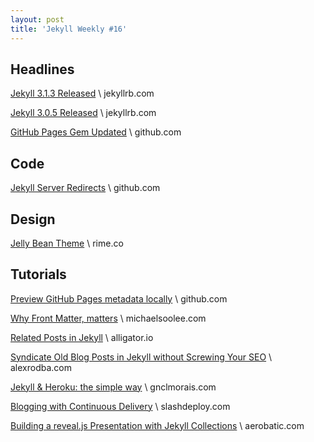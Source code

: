 ```yaml
---
layout: post
title: 'Jekyll Weekly #16'
---
```

## Headlines

[Jekyll 3.1.3 Released](https://jekyllrb.com/news/2016/04/19/jekyll-3-1-3-released/) \\
jekyllrb.com

[Jekyll 3.0.5 Released](https://jekyllrb.com/news/2016/04/26/jekyll-3-0-5-released/) \\
jekyllrb.com

[GitHub Pages Gem Updated](https://github.com/github/pages-gem/releases/tag/v76/) \\
github.com

## Code

[Jekyll Server Redirects](https://github.com/borfast/jekyll-server-redirects/) \\
github.com

## Design

[Jelly Bean Theme](http://www.rime.co/jelly-bean/) \\
rime.co

## Tutorials

[Preview GitHub Pages metadata locally](https://github.com/blog/2154-preview-github-pages-metadata-locally) \\
github.com

[Why Front Matter, matters](https://michaelsoolee.com/jekyll-front-matter/) \\
michaelsoolee.com

[Related Posts in Jekyll](https://alligator.io/jekyll/related-posts-in-jekyll/) \\
alligator.io

[Syndicate Old Blog Posts in Jekyll without Screwing Your SEO](http://www.alexrodba.com/2016/04/19/Syndicate-Old-Blog-Posts-in-Jekyll-Without-Screwing-Your-SEO.html) \\
alexrodba.com

[Jekyll & Heroku: the simple way](http://gnclmorais.com/blog/jekyll-heroku-the-simple-way/) \\
gnclmorais.com

[Blogging with Continuous Delivery](http://blog.slashdeploy.com/2016/04/25/blogging-with-continuous-delivery/) \\
slashdeploy.com

[Building a reveal.js Presentation with Jekyll Collections](https://www.aerobatic.com/blog/jekyll-revealjs) \\
aerobatic.com